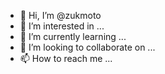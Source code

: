 - 👋 Hi, I’m @zukmoto
- 👀 I’m interested in ...
- 🌱 I’m currently learning ...
- 💞️ I’m looking to collaborate on ...
- 📫 How to reach me ...

<!---
zukmoto/zukmoto is a ✨ special ✨ repository because its `README.md` (this file) appears on your GitHub profile.
You can click the Preview link to take a look at your changes.
--->

